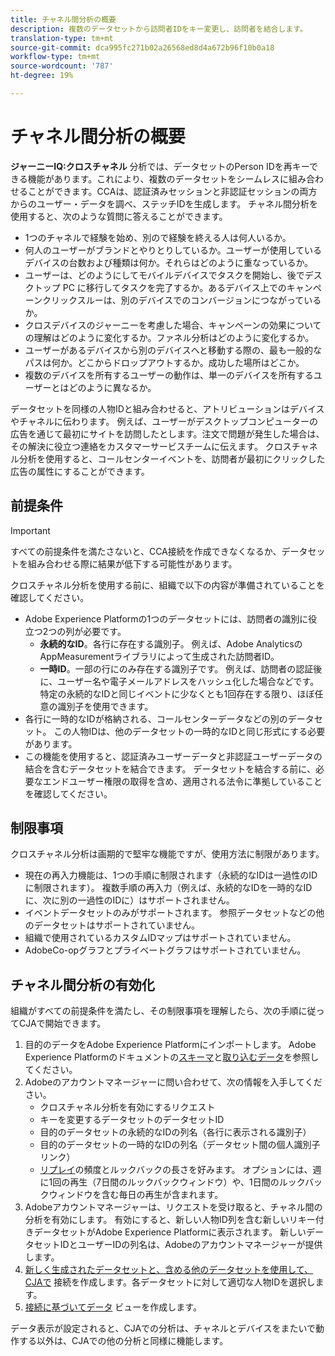 ```yaml
---
title: チャネル間分析の概要
description: 複数のデータセットから訪問者IDをキー変更し、訪問者を結合します。
translation-type: tm+mt
source-git-commit: dca995fc271b02a26568ed8d4a672b96f10b0a18
workflow-type: tm+mt
source-wordcount: '787'
ht-degree: 19%

---
```



# チャネル間分析の概要

**ジャーニーIQ:クロスチャネル** 分析では、データセットのPerson IDを再キーできる機能があります。これにより、複数のデータセットをシームレスに組み合わせることができます。CCAは、認証済みセッションと非認証セッションの両方からのユーザー・データを調べ、ステッチIDを生成します。 チャネル間分析を使用すると、次のような質問に答えることができます。

* 1つのチャネルで経験を始め、別ので経験を終える人は何人いるか。
* 何人のユーザーがブランドとやりとりしているか。ユーザーが使用しているデバイスの台数および種類は何か。それらはどのように重なっているか。
* ユーザーは、どのようにしてモバイルデバイスでタスクを開始し、後でデスクトップ PC に移行してタスクを完了するか。あるデバイス上でのキャンペーンクリックスルーは、別のデバイスでのコンバージョンにつながっているか。
* クロスデバイスのジャーニーを考慮した場合、キャンペーンの効果についての理解はどのように変化するか。ファネル分析はどのように変化するか。
* ユーザーがあるデバイスから別のデバイスへと移動する際の、最も一般的なパスは何か。どこからドロップアウトするか。成功した場所はどこか。
* 複数のデバイスを所有するユーザーの動作は、単一のデバイスを所有するユーザーとはどのように異なるか。

データセットを同様の人物IDと組み合わせると、アトリビューションはデバイスやチャネルに伝わります。 例えば、ユーザーがデスクトップコンピューターの広告を通じて最初にサイトを訪問したとします。注文で問題が発生した場合は、その解決に役立つ連絡をカスタマーサービスチームに伝えます。 クロスチャネル分析を使用すると、コールセンターイベントを、訪問者が最初にクリックした広告の属性にすることができます。

## 前提条件

>[!IMPORTANT]
>
>すべての前提条件を満たさないと、CCA接続を作成できなくなるか、データセットを組み合わせる際に結果が低下する可能性があります。

クロスチャネル分析を使用する前に、組織で以下の内容が準備されていることを確認してください。

* Adobe Experience Platformの1つのデータセットには、訪問者の識別に役立つ2つの列が必要です。
   * **永続的なID**。各行に存在する識別子。 例えば、Adobe AnalyticsのAppMeasurementライブラリによって生成された訪問者ID。
   * **一時ID**。一部の行にのみ存在する識別子です。 例えば、訪問者の認証後に、ユーザー名や電子メールアドレスをハッシュ化した場合などです。 特定の永続的なIDと同じイベントに少なくとも1回存在する限り、ほぼ任意の識別子を使用できます。
* 各行に一時的なIDが格納される、コールセンターデータなどの別のデータセット。 この人物IDは、他のデータセットの一時的なIDと同じ形式にする必要があります。
* この機能を使用すると、認証済みユーザーデータと非認証ユーザーデータの結合を含むデータセットを結合できます。 データセットを結合する前に、必要なエンドユーザー権限の取得を含め、適用される法令に準拠していることを確認してください。

## 制限事項

クロスチャネル分析は画期的で堅牢な機能ですが、使用方法に制限があります。

* 現在の再入力機能は、1つの手順に制限されます（永続的なIDは一過性のIDに制限されます）。 複数手順の再入力（例えば、永続的なIDを一時的なIDに、次に別の一過性のIDに）はサポートされません。
* イベントデータセットのみがサポートされます。 参照データセットなどの他のデータセットはサポートされていません。
* 組織で使用されているカスタムIDマップはサポートされていません。
* AdobeCo-opグラフとプライベートグラフはサポートされていません。

## チャネル間分析の有効化

組織がすべての前提条件を満たし、その制限事項を理解したら、次の手順に従ってCJAで開始できます。

1. 目的のデータをAdobe Experience Platformにインポートします。 Adobe Experience Platformのドキュメントの[スキーマ](https://docs.adobe.com/content/help/ja-JP/experience-platform/xdm/tutorials/create-schema-ui.html)と[取り込むデータ](https://docs.adobe.com/content/help/ja-JP/experience-platform/ingestion/home.html)を参照してください。
1. Adobeのアカウントマネージャーに問い合わせて、次の情報を入手してください。
   * クロスチャネル分析を有効にするリクエスト
   * キーを変更するデータセットのデータセットID
   * 目的のデータセットの永続的なIDの列名（各行に表示される識別子）
   * 目的のデータセットの一時的なIDの列名（データセット間の個人識別子リンク）
   * [リプレイ](replay.md)の頻度とルックバックの長さを好みます。 オプションには、週に1回の再生（7日間のルックバックウィンドウ）や、1日間のルックバックウィンドウを含む毎日の再生が含まれます。
1. Adobeアカウントマネージャーは、リクエストを受け取ると、チャネル間の分析を有効にします。 有効にすると、新しい人物ID列を含む新しいリキー付きデータセットがAdobe Experience Platformに表示されます。 新しいデータセットIDとユーザーIDの列名は、Adobeのアカウントマネージャーが提供します。
1. [新しく生成されたデータセットと、含める他のデータセットを使用して、CJAで](../create-connection.md) 接続を作成します。各データセットに対して適切な人物IDを選択します。
1. [接続に基づいてデータ](/help/data-views/create-dataview.md) ビューを作成します。

<!-- To do: Paragraph on backfill once product and marketing determine the best way forward. -->

データ表示が設定されると、CJAでの分析は、チャネルとデバイスをまたいで動作する以外は、CJAでの他の分析と同様に機能します。
